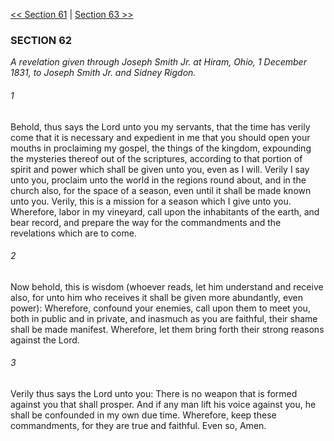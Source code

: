 [<< Section 61](Section%2061)  |  [Section 63 >>](Section%2063)

### SECTION 62

*A revelation given through Joseph Smith Jr. at Hiram, Ohio, 1 December 1831, to Joseph Smith Jr. and Sidney Rigdon.*

###### 1
Behold, thus says the Lord unto you my servants, that the time has verily come that it is necessary and expedient in me that you should open your mouths in proclaiming my gospel, the things of the kingdom, expounding the mysteries thereof out of the scriptures, according to that portion of spirit and power which shall be given unto you, even as I will. Verily I say unto you, proclaim unto the world in the regions round about, and in the church also, for the space of a season, even until it shall be made known unto you. Verily, this is a mission for a season which I give unto you. Wherefore, labor in my vineyard, call upon the inhabitants of the earth, and bear record, and prepare the way for the commandments and the revelations which are to come.

###### 2
Now behold, this is wisdom (whoever reads, let him understand and receive also, for unto him who receives it shall be given more abundantly, even power): Wherefore, confound your enemies, call upon them to meet you, both in public and in private, and inasmuch as you are faithful, their shame shall be made manifest. Wherefore, let them bring forth their strong reasons against the Lord.

###### 3
Verily thus says the Lord unto you: There is no weapon that is formed against you that shall prosper. And if any man lift his voice against you, he shall be confounded in my own due time. Wherefore, keep these commandments, for they are true and faithful. Even so, Amen.